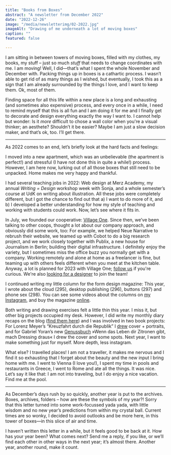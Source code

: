 ```yaml
---
title: "Books from Boxes"
abstract: "A newsletter from December 2022"
date: "2022-12-26"
image: "/media/newsletterimg/02-2022.jpg"
imageAlt: "Drawing of me underneath a lot of moving boxes"
caption: ""
featured: false

---
```


I am sitting in between towers of moving boxes, filled with my clothes, my books, my stuff – just so much <em>stuff</em> that needs to change coordinates with me. I am moving! Well, I did—that’s what I spent the whole November and December with. Packing things up in boxes is a cathartic process. I wasn’t able to get rid of as many things as I wished, but eventually, I took this as a sign that I am already surrounded by the things I love, and I want to keep them. Ok, most of them.

Finding space for all this life within a new place is a long and exhausting (and sometimes also expensive) process, and every once in a while, I need to remind myself that this is all fun and I am doing it for me and I finally get to decorate and design everything exactly the way I want to. I cannot help but wonder: Is it <em>more</em> difficult to chose a wall color when you're a visual thinker; an aesthete? Shouldn’t it be easier? Maybe I am just a slow decision maker, and that’s ok, too. I’ll get there.

---

As 2022 comes to an end, let’s briefly look at the hard facts and feelings:

I moved into a new apartment, which was an unbelievable (the apartment is perfect!) and stressful (I have not done this in quite a while!) process. However, I am here now, lurking out of all those boxes that still need to be unpacked. Home makes me very happy and thankful.

I had several teaching jobs in 2022: Web design at Merz Academy, my annual <em>Writing = Design</em> workshop week with Sonja, and a whole semester’s course at UdK on writing about illustration. All these jobs were completely different, but I got the chance to find out that a) I want to do more of it, and b) I developed a better understanding for how my style of teaching and working with students could work. Now, let’s see where it fits in.

In July, we founded our cooperative: <a href="https://village.one/">Village One</a>. Since then, we’ve been talking to other coops, thought a lot about our company approach, and obviously did some work, too: For example, we helped Neue Narrative to rebrush their website, we teamed up with Cobot to do a big research project, and we work closely together with Publix, a new house for Journalism in Berlin; building their digital infrastructure. I definitely enjoy the variety, but I sometimes miss the office buzz you normally get with a company. Working remotely and alone at home as a freelancer is fine, but teaming up with others feels different when you meet at the kitchen table. Anyway, a lot is planned for 2023 with Village One; <a href="https://www.village.one/garden/newsletter">follow us</a> if you're curious. We're also <a href="https://www.village.one/garden/open-positions/profile-digital-product-designer">looking for a designer</a> to join the team!

I continued writing my little column for the form design magazine: This year, I wrote about the cloud (295), desktop publishing (296), buttons (297) and phone sex (298). You can see some videos about the columns on <a href="http://instagram.com/christowski/">my Instagram</a>, and buy the magazine <a href="http://form.de/">online</a>.

Both writing and drawing exercises felt a little thin this year. I miss it, but other big projects occupied my desk. However, I did write my monthly diary recaps on the blog (<a href="https://christowski.de/blog/tag/tagebuchbloggen/">find them here</a>) and I was involved in two book projects: For Lorenz Meyer’s “Kreuzfahrt durch die Republik” I <a href="https://www.rowohlt.de/buch/lorenz-meyer-kreuzfahrt-durch-die-republik-9783499009983">drew</a> cover + portraits, and for Gabriel Yoran’s new <a href="https://www.bod.de/buchshop/wenn-das-leben-dir-zitronen-gibt-mach-dressing-draus-gabriel-yoran-9783982095882">Genussbuch</a> »Wenn das Leben dir Zitronen gibt, mach Dressing draus« I drew the cover and some spots. Next year, I want to make something just for myself. More depth, less instagram.

What else? I travelled places! I am not a traveller, it makes me nervous and I find it so exhausting that I forget about the beauty and the new input I bring home with me. I went to Vienna (I love you!), I spent my time in pools and restaurants in Greece, I went to Rome and ate all the things. It was nice. Let’s say it like that: I am not into traveling, but I do enjoy a nice vacation. Find me at the pool.

---

As December’s days rush by so quickly, another year is put to the archives. Boxes, archives, folders – how are these the symbols of my year?! Sorry that this letter turned into some work-focussed yada yada, with little wisdom and no new year’s predictions from within my crystal ball. Current times are so wonky, I decided to avoid outlooks and be more here, in this tower of boxes—in this slice of air and time.

I haven’t written this letter in a while, but it feels good to be back at it. How has your year been? What comes next? Send me a reply, if you like, or we’ll find each other in other ways in the next year; it’s almost there. Another year, another round, make it count.